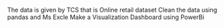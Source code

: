 The data is given by TCS that is Online retail dataset
Clean the data using pandas and Ms Excle
Make a Visualization Dashboard using PowerBi

